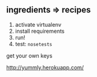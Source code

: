 ## ingredients => recipes

1. activate virtualenv
2. install requirements
3. run!
4. test: `nosetests`


get your own keys

http://yummly.herokuapp.com/